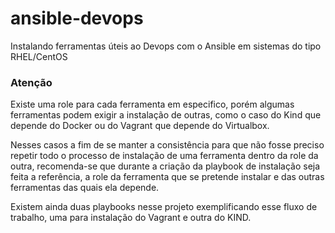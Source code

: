 # ansible-devops
Instalando ferramentas úteis ao Devops com o Ansible em sistemas do tipo RHEL/CentOS

### Atenção
Existe uma role para cada ferramenta em especifico, porém algumas ferramentas podem exigir a instalação de outras, como o caso do Kind que depende do Docker ou do Vagrant que depende do Virtualbox.

Nesses casos a fim de se manter a consistência para que não fosse preciso repetir todo o processo de instalação de uma ferramenta dentro da role da outra, recomenda-se que durante a criação da playbook de instalação seja feita a referência, a role da ferramenta que se pretende instalar e das outras ferramentas das quais ela depende.

Existem ainda duas playbooks nesse projeto exemplificando esse fluxo de trabalho, uma para instalação do Vagrant e outra do KIND.
